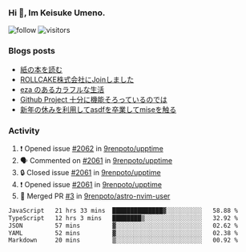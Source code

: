### Hi 👋, Im Keisuke Umeno.

<!--
**9renpoto/9renpoto** is a ✨ _special_ ✨ repository because its `README.md` (this file) appears on your GitHub profile.

Here are some ideas to get you started:

- 🔭 I’m currently working on ...
- 🌱 I’m currently learning ...
- 👯 I’m looking to collaborate on ...
- 🤔 I’m looking for help with ...
- 💬 Ask me about ...
- 📫 How to reach me: ...
- 😄 Pronouns: ...
- ⚡ Fun fact: ...
-->

![follow](https://img.shields.io/github/followers/9renpoto?label=Follow&style=social)
![visitors](https://komarev.com/ghpvc/?username=9renpoto&label=Profile%20views&color=0e75b6&style=flat)

### Blogs posts

<!-- BLOG-POST-LIST:START -->
- [紙の本を読む](https://9renpoto.win/entry/2024/02/25/reading-papar-book)
- [ROLLCAKE株式会社にJoinしました](https://9renpoto.win/entry/2024/02/11/join)
- [eza のあるカラフルな生活](https://9renpoto.win/entry/2024/02/01/eza)
- [Github Project 十分に機能そろっているのでは](https://9renpoto.win/entry/2024/01/14/gh-projects)
- [新年の休みを利用してasdfを卒業してmiseを触る](https://9renpoto.win/entry/2024/01/07/mise)
<!-- BLOG-POST-LIST:END -->

### Activity

<!--START_SECTION:activity-->
1. ❗ Opened issue [#2062](https://github.com/9renpoto/upptime/issues/2062) in [9renpoto/upptime](https://github.com/9renpoto/upptime)
2. 🗣 Commented on [#2061](https://github.com/9renpoto/upptime/issues/2061#issuecomment-2036067258) in [9renpoto/upptime](https://github.com/9renpoto/upptime)
3. 🔒 Closed issue [#2061](https://github.com/9renpoto/upptime/issues/2061) in [9renpoto/upptime](https://github.com/9renpoto/upptime)
4. ❗ Opened issue [#2061](https://github.com/9renpoto/upptime/issues/2061) in [9renpoto/upptime](https://github.com/9renpoto/upptime)
5. 🎉 Merged PR [#3](https://github.com/9renpoto/astro-nvim-user/pull/3) in [9renpoto/astro-nvim-user](https://github.com/9renpoto/astro-nvim-user)
<!--END_SECTION:activity-->

<!--START_SECTION:waka-->

```txt
JavaScript   21 hrs 33 mins  ██████████████▓░░░░░░░░░░   58.88 %
TypeScript   12 hrs 3 mins   ████████▒░░░░░░░░░░░░░░░░   32.92 %
JSON         57 mins         ▓░░░░░░░░░░░░░░░░░░░░░░░░   02.62 %
YAML         52 mins         ▓░░░░░░░░░░░░░░░░░░░░░░░░   02.38 %
Markdown     20 mins         ▒░░░░░░░░░░░░░░░░░░░░░░░░   00.92 %
```

<!--END_SECTION:waka-->

